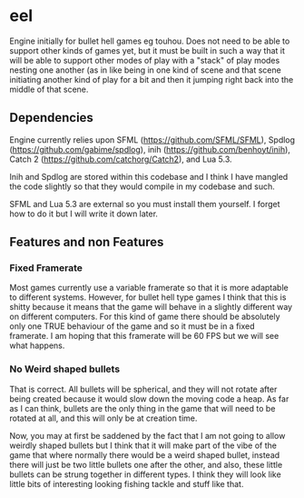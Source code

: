 # eel
Engine initially for bullet hell games eg touhou. Does not need to be able to support other kinds of games yet, but it must be built in such a way that it will be able to support other modes of play with a "stack" of play modes nesting one another (as in like being in one kind of scene and that scene initiating another kind of play for a bit and then it jumping right back into the middle of that scene.

## Dependencies
Engine currently relies upon SFML (https://github.com/SFML/SFML), Spdlog (https://github.com/gabime/spdlog), inih
(https://github.com/benhoyt/inih), Catch 2 (https://github.com/catchorg/Catch2), and Lua 5.3.

Inih and Spdlog are stored within this codebase and I think I have mangled the code slightly so that they would compile
in my codebase and such.

SFML and Lua 5.3 are external so you must install them yourself. I forget how to do it but I will write it down later.

## Features and non Features
### Fixed Framerate
Most games currently use a variable framerate so that it is more adaptable to different systems. However, for bullet
hell type games I think that this is shitty because it means that the game will behave in a slightly different way on
different computers. For this kind of game there should be absolutely only one TRUE behaviour of the game and so it must
be in a fixed framerate. I am hoping that this framerate will be 60 FPS but we will see what happens.

### No Weird shaped bullets
That is correct. All bullets will be spherical, and they will not rotate after being created because it would slow down
the moving code a heap. As far as I can think, bullets are the only thing in the game that will need to be rotated at
all, and this will only be at creation time.

Now, you may at first be saddened by the fact that I am not going to allow weirdly shaped bullets but I think that it
will make part of the vibe of the game that where normally there would be a weird shaped bullet, instead there will just
be two little bullets one after the other, and also, these little bullets can be strung together in different types. I
think they will look like little bits of interesting looking fishing tackle and stuff like that.
